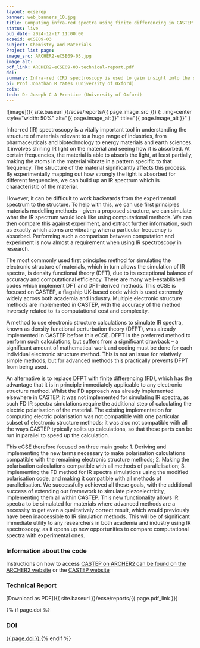 ```yaml
---
layout: ecserep
banner: web_banners_10.jpg
title: Computing infra-red spectra using finite differencing in CASTEP 
status: live
pub_date: 2024-12-17 11:00:00
ecseid: eCSE09-03
subject: Chemistry and Materials
Project list page:
image_src: ARCHER2-eCSE09-03.jpg
image_alt: 
pdf_link: ARCHER2-eCSE09-03-technical-report.pdf
doi: 
summary: Infra-red (IR) spectroscopy is used to gain insight into the structure of materials. By shining IR light on a material and mapping out how strongly the light is absorbed for different frequencies, it is possible to build up an IR spectrum which is characteristic of that material. However, it is difficult to work backwards from the experimental spectrum data to determine the structure of a given material. Instead, first principles materials modelling methods can be used to simulate computationally what the IR spectrum would look like for a proposed structure, and this can then be compared against experimental data. This eCSE project added new functionality to CASTEP, a leading code for calculating the properties of materials from first principles. The new functionality allows IR spectra to be simulated for materials for which this was not previously possible. This will be of immediate benefit to researchers in both academia and industry who use IR spectroscopy, opening up new opportunities to compare computational spectra with experimental ones.
pi: Prof Jonathan R Yates (University of Oxford)
cois: 
tech: Dr Joseph C A Prentice (University of Oxford) 
---
```




![image]({{ site.baseurl }}/ecse/reports/{{ page.image_src }})
{: .img-center style="width: 50%" alt="{{ page.image_alt }}" title="{{ page.image_alt }}" }



Infra-red (IR) spectroscopy is a vitally important tool in understanding the structure of materials relevant to a huge range of industries, from pharmaceuticals and biotechnology to energy materials and earth sciences. It involves shining IR light on the material and seeing how it is absorbed. At certain frequencies, the material is able to absorb the light, at least partially, making the atoms in the material vibrate in a pattern specific to that frequency. The structure of the material significantly affects this process. By experimentally mapping out how strongly the light is absorbed for different frequencies, we can build up an IR spectrum which is characteristic of the material. 

However, it can be difficult to work backwards from the experimental spectrum to the structure. To help with this, we can use first principles materials modelling methods – given a proposed structure, we can simulate what the IR spectrum would look like using computational methods. We can then compare this against experiment, and extract further information, such as exactly which atoms are vibrating when a particular frequency is absorbed. Performing such a comparison between computation and experiment is now almost a requirement when using IR spectroscopy in research. 

The most commonly used first principles method for simulating the electronic structure of materials, which in turn allows the simulation of IR spectra, is density functional theory (DFT), due to its exceptional balance of accuracy and computational efficiency. There are many well-established codes which implement DFT and DFT-derived methods. This eCSE is focused on CASTEP, a flagship UK-based code which is used extremely widely across both academia and industry. Multiple electronic structure methods are implemented in CASTEP, with the accuracy of the method inversely related to its computational cost and complexity. 

A method to use electronic structure calculations to simulate IR spectra, known as density functional perturbation theory (DFPT), was already implemented in CASTEP before this eCSE. DFPT is the preferred method to perform such calculations, but suffers from a significant drawback – a significant amount of mathematical work and coding must be done for each individual electronic structure method. This is not an issue for relatively simple methods, but for advanced methods this practically prevents DFPT from being used.

An alternative is to replace DFPT with finite differencing (FD), which has the advantage that it is in principle immediately applicable to any electronic structure method. Whilst the FD approach was already implemented elsewhere in CASTEP, it was not implemented for simulating IR spectra, as such FD IR spectra simulations require the additional step of calculating the electric polarisation of the material. The existing implementation for computing electric polarisation was not compatible with one particular subset of electronic structure methods; it was also not compatible with all the ways CASTEP typically splits up calculations, so that these parts can be run in parallel to speed up the calculation.

This eCSE therefore focused on three main goals: 1. Deriving and implementing the new terms necessary to make polarisation calculations compatible with the remaining electronic structure methods; 2. Making the polarisation calculations compatible with all methods of parallelisation; 3. Implementing the FD method for IR spectra simulations using the modified polarisation code, and making it compatible with all methods of parallelisation. We successfully achieved all these goals, with the additional success of extending our framework to simulate piezoelectricity, implementing them all within CASTEP. This new functionality allows IR spectra to be simulated for materials where advanced methods are a necessity to get even a qualitatively correct result, which would previously have been inaccessible to IR simulation methods. This will be of significant immediate utility to any researchers in both academia and industry using IR spectroscopy, as it opens up new opportunities to compare computational spectra with experimental ones. 

 
### Information about the code
 
Instructions on how to access [CASTEP on ARCHER2 can be found on the ARCHER2 website]( https://docs.archer2.ac.uk/research-software/castep/) or the [CASTEP website]( https://www.castep.org/get_castep )





### Technical Report

[Download as PDF]({{ site.baseurl }}/ecse/reports/{{ page.pdf_link }}) 


{% if page.doi  %}
### DOI
  <a href="https://doi.org/{{ page.doi }}">
     {{ page.doi }}
  </a>
{% endif %}